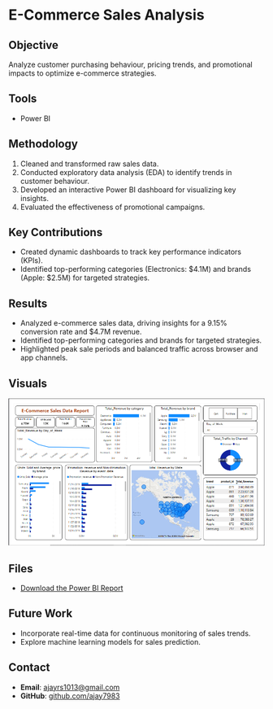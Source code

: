 # E-Commerce Sales Analysis

## Objective
Analyze customer purchasing behaviour, pricing trends, and promotional impacts to optimize e-commerce strategies.

## Tools
- Power BI

## Methodology
1. Cleaned and transformed raw sales data.
2. Conducted exploratory data analysis (EDA) to identify trends in customer behaviour.
3. Developed an interactive Power BI dashboard for visualizing key insights.
4. Evaluated the effectiveness of promotional campaigns.

## Key Contributions
- Created dynamic dashboards to track key performance indicators (KPIs).
- Identified top-performing categories (Electronics: $4.1M) and brands (Apple: $2.5M) for targeted strategies.

## Results
- Analyzed e-commerce sales data, driving insights for a 9.15% conversion rate and $4.7M revenue.
- Identified top-performing categories and brands for targeted strategies.
- Highlighted peak sale periods and balanced traffic across browser and app channels.

## Visuals
![Dashboard Screenshot](https://github.com/Ajay7983/Power-BI-Projects/blob/main/E-commerce-Sales-Analysis/Dashboard/Dashboard.png)

## Files
- [Download the Power BI Report](./Reports/E-commerce_sales_data_analysis.pbix)

## Future Work
- Incorporate real-time data for continuous monitoring of sales trends.
- Explore machine learning models for sales prediction.

## Contact
- **Email**: ajayrs1013@gmail.com
- **GitHub**: [github.com/ajay7983](https://github.com/ajay7983)

